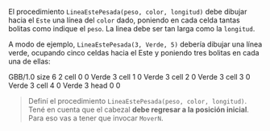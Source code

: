 El procedimiento `LineaEstePesada(peso, color, longitud)`
debe dibujar hacia el `Este` una línea del `color` dado, poniendo en cada celda tantas bolitas como indique el `peso`. La linea debe ser tan larga como la `longitud`. 

A modo de ejemplo, `LineaEstePesada(3, Verde, 5)` debería dibujar una línea verde, ocupando cinco celdas hacia el Este y poniendo tres bolitas en cada una de ellas:

<gs-board>
  GBB/1.0
  size 6 2
  cell 0 0 Verde 3 
  cell 1 0 Verde 3 
  cell 2 0 Verde 3
  cell 3 0 Verde 3
  cell 4 0 Verde 3
  head 0 0
</gs-board>

> Definí el procedimiento `LineaEstePesada(peso, color, longitud)`.
Tené en cuenta que el cabezal **debe regresar a la posición inicial**. Para eso vas a tener que invocar `MoverN`.